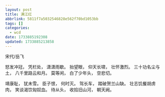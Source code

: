 ```yaml
---
layout: post
title: 满江红
abbrlink: 5811f7a5032546828e562f70bd1053bb
tags: []
categories:
  - wcd
date: 1733885192308
updated: 1733885213858
---
```


宋代/岳飞

怒发冲冠，
凭栏处，
潇潇雨歇。
抬望眼，
仰天长啸，
壮怀激烈。
三十功名尘与土，
八千里路云和月。
莫等闲，
白了少年头，
空悲切。

靖康耻，
犹未雪。
臣子恨，
何时灭。
驾长车，
踏破贺兰山缺。
壮志饥餐胡虏肉，
笑谈渴饮匈奴血。
待从头，
收拾旧山河，
朝天阙。

